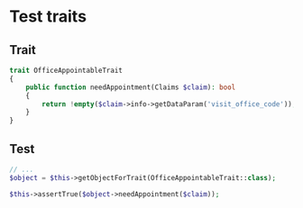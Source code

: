 # Test traits

## Trait

```php
trait OfficeAppointableTrait
{
    public function needAppointment(Claims $claim): bool
    {
        return !empty($claim->info->getDataParam('visit_office_code'));
    }
}
```

## Test

```php
// ...
$object = $this->getObjectForTrait(OfficeAppointableTrait::class);

$this->assertTrue($object->needAppointment($claim));
```
